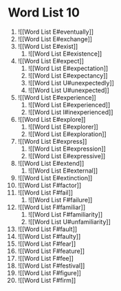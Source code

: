 # Word List 10

1. ![[Word List E#eventually]]
2. ![[Word List E#exchange]]
3. ![[Word List E#exist]]
   1. ![[Word List E#existence]]
4. ![[Word List E#expect]]
   1. ![[Word List E#expectation]]
   2. ![[Word List E#expectancy]]
   3. ![[Word List U#unexpectedly]]
   4. ![[Word List U#unexpected]]
5. ![[Word List E#experience]]
   1. ![[Word List E#experienced]]
   2. ![[Word List I#inexperienced]]
6. ![[Word List E#explore]]
   1. ![[Word List E#explorer]]
   2. ![[Word List E#exploration]]
7. ![[Word List E#express]]
   1. ![[Word List E#expression]]
   2. ![[Word List E#expressive]]
8. ![[Word List E#extend]]
   1. ![[Word List E#external]]
9. ![[Word List E#extinction]]
10. ![[Word List F#factor]]
11. ![[Word List F#fail]]
    1. ![[Word List F#failure]]
12. ![[Word List F#familiar]]
    1. ![[Word List F#familiarity]]
    2. ![[Word List U#unfamiliarity]]
13. ![[Word List F#fault]]
14. ![[Word List F#faulty]]
15. ![[Word List F#fear]]
16. ![[Word List F#feature]]
17. ![[Word List F#fee]]
18. ![[Word List F#festival]]
19. ![[Word List F#figure]]
20. ![[Word List F#firm]]
